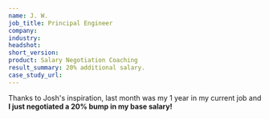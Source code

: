 ```yaml
---
name: J. W.
job_title: Principal Engineer
company: 
industry: 
headshot: 
short_version: 
product: Salary Negotiation Coaching
result_summary: 20% additional salary.
case_study_url: 
---
```


Thanks to Josh's inspiration, last month was my 1 year in my current job and **I just negotiated a 20% bump in my base salary!**